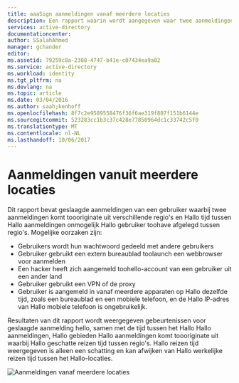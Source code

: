 ```yaml
---
title: aaaSign aanmeldingen vanaf meerdere locaties
description: Een rapport waarin wordt aangegeven waar twee aanmeldingen gebruikers verschenen toooriginate uit verschillende regio's en Hallo tijd tussen het Hallo-aanmelding die modules onmogelijk Hallo gebruiker toohave gereisd die gebieden.
services: active-directory
documentationcenter: 
author: SSalahAhmed
manager: gchander
editor: 
ms.assetid: 79259c8a-2388-4747-b41e-c07434ea9a02
ms.service: active-directory
ms.workload: identity
ms.tgt_pltfrm: na
ms.devlang: na
ms.topic: article
ms.date: 03/04/2016
ms.author: saah;kenhoff
ms.openlocfilehash: 8f7c2e9589558476f36f6ae319f807f151b6144e
ms.sourcegitcommit: 523283cc1b3c37c428e77850964dc1c33742c5f0
ms.translationtype: MT
ms.contentlocale: nl-NL
ms.lasthandoff: 10/06/2017
---
```

# <a name="sign-ins-from-multiple-geographies"></a>Aanmeldingen vanuit meerdere locaties
Dit rapport bevat geslaagde aanmeldingen van een gebruiker waarbij twee aanmeldingen komt toooriginate uit verschillende regio's en Hallo tijd tussen Hallo aanmeldingen onmogelijk Hallo gebruiker toohave afgelegd tussen regio's. Mogelijke oorzaken zijn:

* Gebruikers wordt hun wachtwoord gedeeld met andere gebruikers
* Gebruiker gebruikt een extern bureaublad toolaunch een webbrowser voor aanmelden
* Een hacker heeft zich aangemeld toohello-account van een gebruiker uit een ander land
* Gebruiker gebruikt een VPN of de proxy
* Gebruiker is aangemeld in vanaf meerdere apparaten op Hallo dezelfde tijd, zoals een bureaublad en een mobiele telefoon, en de Hallo IP-adres van Hallo mobiele telefoon is ongebruikelijk.

Resultaten van dit rapport wordt weergegeven gebeurtenissen voor geslaagde aanmelding hello, samen met de tijd tussen het Hallo Hallo aanmeldingen, Hallo gebieden Hallo aanmeldingen komt toooriginate uit waarbij Hallo geschatte reizen tijd tussen regio's. Hallo reizen tijd weergegeven is alleen een schatting en kan afwijken van Hallo werkelijke reizen tijd tussen het Hallo-locaties.

![Aanmeldingen vanaf meerdere locaties](./media/active-directory-reporting-sign-ins-from-multiple-geographies/signInsFromMultipleGeographies.PNG)

